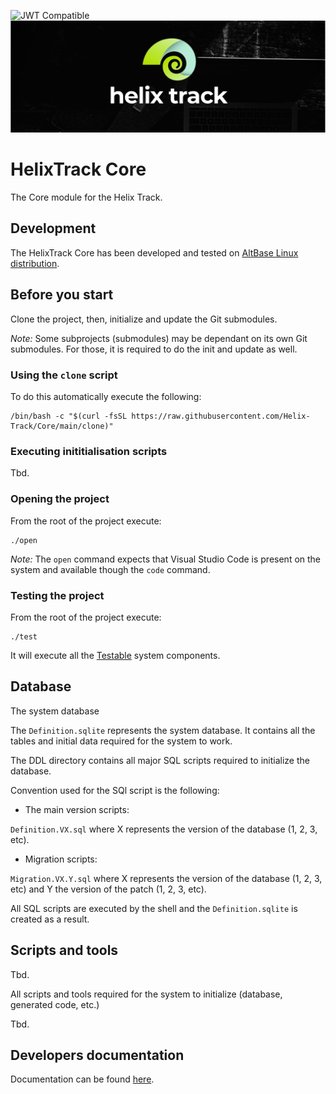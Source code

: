 ![JWT Compatible](https://jwt.io/img/badge-compatible.svg)
![JIRA alternative for the free world!](Assets/Wide_Black.png)

# HelixTrack Core

The Core module for the Helix Track.

## Development

The HelixTrack Core has been developed and tested on [AltBase Linux distribution](https://www.basealt.ru/).

## Before you start

Clone the project, then, initialize and update the Git submodules.

*Note:* Some subprojects (submodules) may be dependant on its own Git submodules. For those, it is required to do the init and update as well.

### Using the `clone` script

To do this automatically execute the following:

```shell
/bin/bash -c "$(curl -fsSL https://raw.githubusercontent.com/Helix-Track/Core/main/clone)"
```

### Executing inititialisation scripts

Tbd.

### Opening the project

From the root of the project execute:

```shell
./open
```

*Note:* The `open` command expects that Visual Studio Code is present on the system and available though the `code` command.

### Testing the project

From the root of the project execute:

```shell
./test
```

It will execute all the [Testable](https://github.com/red-elf/Testable) system components.

## Database

The system database

The `Definition.sqlite` represents the system database. 
It contains all the tables and initial data required for the system to work.

The DDL directory contains all major SQL scripts required to initialize the database.

Convention used for the SQl script is the following:

- The main version scripts:

`Definition.VX.sql` where X represents the version of the database (1, 2, 3, etc).

- Migration scripts:

`Migration.VX.Y.sql` where X represents the version of the database (1, 2, 3, etc) and Y the version of the patch (1, 2, 3, etc).

All SQL scripts are executed by the shell and the `Definition.sqlite` is created as a result.

## Scripts and tools

Tbd.

All scripts and tools required for the system to initialize (database, generated code, etc.)

Tbd.

## Developers documentation

Documentation can be found [here](Documentation).
